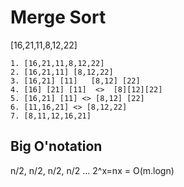 # Merge Sort
[16,21,11,8,12,22] 

```
1. [16,21,11,8,12,22] 
2. [16,21,11] [8,12,22]
3. [16,21] [11]   [8,12] [22]
4. [16] [21] [11]  <>  [8][12][22]
5. [16,21] [11] <> [8,12] [22]
6. [11,16,21] <> [8,12,22]
7. [8,11,12,16,21]
```

## Big O'notation

n/2, n/2, n/2, n/2 ... 2^x=nx = O(m.logn)